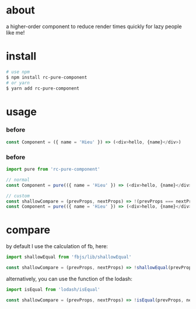 # about

a higher-order component to reduce render times quickly for lazy people like me!


# install

```bash
# use npm
$ npm install rc-pure-component
# or yarn
$ yarn add rc-pure-component
```

# usage

### before

```javascript
const Component = ({ name = 'Hieu' }) => (<div>hello, {name}</div>)
```

### before

```javascript
import pure from 'rc-pure-component'

// normal
const Component = pure(({ name = 'Hieu' }) => (<div>hello, {name}</div>))

// custom
const shallowCompare = (prevProps, nextProps) => !(prevProps === nextProps)
const Component = pure(({ name = 'Hieu' }) => (<div>hello, {name}</div>), shallowCompare)
```

# compare

by default I use the calculation of fb, here:

```javascript
import shallowEqual from 'fbjs/lib/shallowEqual'

const shallowCompare = (prevProps, nextProps) => !shallowEqual(prevProps, nextProps)
```

alternatively, you can use the function of the lodash:

```javascript
import isEqual from 'lodash/isEqual'

const shallowCompare = (prevProps, nextProps) => !isEqual(prevProps, nextProps)
```
